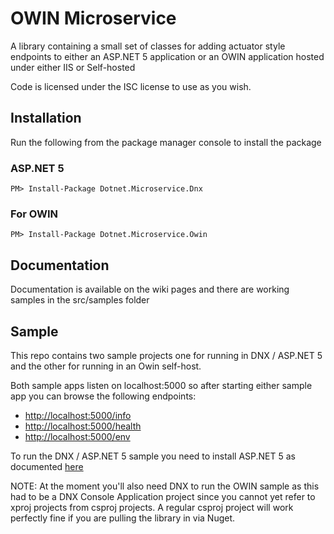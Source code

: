 # OWIN Microservice

A library containing a small set of classes for adding actuator style endpoints to either an ASP.NET 5 application or an OWIN application hosted under either IIS or Self-hosted

Code is licensed under the ISC license to use as you wish.

## Installation

Run the following from the package manager console to install the package

### ASP.NET 5

```
PM> Install-Package Dotnet.Microservice.Dnx
```

### For OWIN

```
PM> Install-Package Dotnet.Microservice.Owin
```

## Documentation

Documentation is available on the wiki pages and there are working samples in the src/samples folder

## Sample

This repo contains two sample projects one for running in DNX / ASP.NET 5 and the other for running in an Owin self-host.

Both sample apps listen on localhost:5000 so after starting either sample app you can browse the following endpoints:

- [http://localhost:5000/info](http://localhost:5000/info)
- [http://localhost:5000/health](http://localhost:5000/health)
- [http://localhost:5000/env](http://localhost:5000/env)

To run the DNX / ASP.NET 5 sample you need to install ASP.NET 5 as documented [here](https://docs.asp.net/en/latest/getting-started/index.html)

NOTE: At the moment you'll also need DNX to run the OWIN sample as this had to be a DNX Console Application project since you cannot yet refer
to xproj projects from csproj projects. A regular csproj project will work perfectly fine if you are pulling the library in via Nuget.